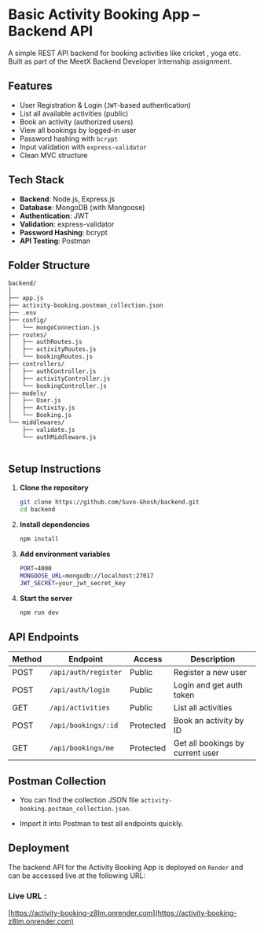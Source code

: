 #  Basic Activity Booking App – Backend API

A simple REST API backend for booking activities like cricket , yoga etc. Built as part of the MeetX Backend Developer Internship assignment.

##  Features

-  User Registration & Login (`JWT`-based authentication)
-  List all available activities (public)
-  Book an activity (authorized users)
-  View all bookings by logged-in user
-  Password hashing with `bcrypt`
-  Input validation with `express-validator`
-  Clean MVC structure

##  Tech Stack

- **Backend**: Node.js, Express.js
- **Database**: MongoDB (with Mongoose)
- **Authentication**: JWT
- **Validation**: express-validator
- **Password Hashing**: bcrypt
- **API Testing**: Postman

##  Folder Structure

```bash
backend/
│
├── app.js
├── activity-booking.postman_collection.json
├── .env
├── config/
│   └── mongoConnection.js
├── routes/
│   ├── authRoutes.js
│   ├── activityRoutes.js
│   └── bookingRoutes.js
├── controllers/
│   ├── authController.js
│   ├── activityController.js
│   └── bookingController.js
├── models/
│   ├── User.js
│   ├── Activity.js
│   └── Booking.js
└── middlewares/
    ├── validate.js
    └── authMiddleware.js
  
```

##  Setup Instructions

1. **Clone the repository**  
   ```bash
   git clone https://github.com/Suvo-Ghosh/backend.git
   cd backend
   ```
2. **Install dependencies**  
   ```bash
   npm install
   ```
3. **Add environment variables**  
   ```bash
   PORT=4000
   MONGOOSE_URL=mongodb://localhost:27017
   JWT_SECRET=your_jwt_secret_key
   ```
4. **Start the server**
   ```bash
   npm run dev
   ```
## API Endpoints

| Method | Endpoint               | Access    | Description                     |
|--------|------------------------|-----------|---------------------------------|
| POST   | `/api/auth/register`   | Public    | Register a new user             |
| POST   | `/api/auth/login`      | Public    | Login and get auth token        |
| GET    | `/api/activities`      | Public    | List all activities             |
| POST   | `/api/bookings/:id`    | Protected | Book an activity by ID          |
| GET    | `/api/bookings/me`     | Protected | Get all bookings by current user|

## Postman Collection
-  You can find the collection JSON file `activity-booking.postman_collection.json`.

 - Import it into Postman to test all endpoints quickly.

## Deployment

The backend API for the Activity Booking App is deployed on `Render` and can be accessed live at the following URL:

### Live URL :
[https://activity-booking-z8lm.onrender.com](https://activity-booking-z8lm.onrender.com)



